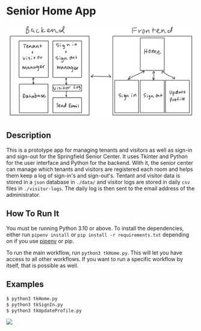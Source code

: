 # Senior Home App
![](diagram.jpeg)

## Description
This is a prototype app for managing tenants and visitors as well as sign-in and sign-out for the Springfield Senior Center. It uses Tkinter and Python for the user interface and Python for the backend. With it, the senior center can manage which tenants and visitors are registered each room and helps them keep a log of sign-in's and sign-out's. Tentant and visitor data is stored in a `json` database in `./data/` and visitor logs are stored in daily `csv` files in `./visitor-logs`. The daily log is then sent to the email address of the administrator.

## How To Run It
You must be running Python 3.10 or above. To install the dependencies, either run `pipenv install` or `pip install -r requirements.txt` depending on if you use [pipenv](https://pipenv.pypa.io/en/latest/) or pip.

To run the main workflow, run `python3 tkHome.py`. This will let you have access to all other workflows. If you want to run a specific workflow by itself, that is possible as well. 

## Examples
```
$ python3 tkHome.py
$ python3 tkSignIn.py
$ python3 tkUpdateProfile.py
```
![](demo_view.png)